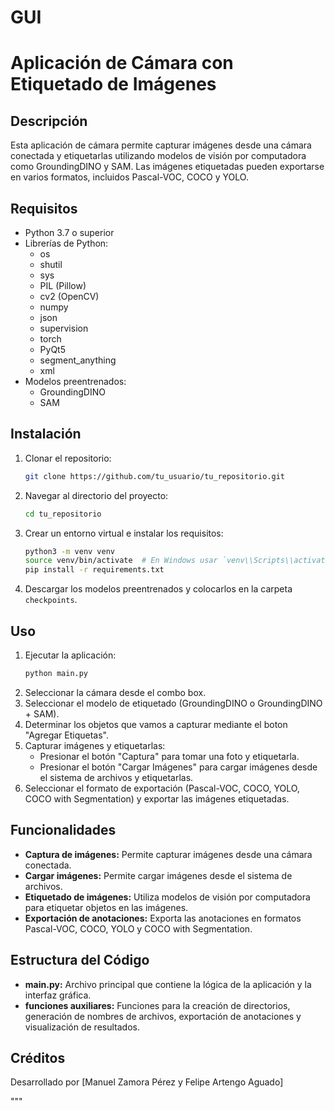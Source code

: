 # GUI

# Aplicación de Cámara con Etiquetado de Imágenes

## Descripción
Esta aplicación de cámara permite capturar imágenes desde una cámara conectada y etiquetarlas utilizando modelos de visión por computadora como GroundingDINO y SAM. Las imágenes etiquetadas pueden exportarse en varios formatos, incluidos Pascal-VOC, COCO y YOLO.

## Requisitos
- Python 3.7 o superior
- Librerías de Python:
  - os
  - shutil
  - sys
  - PIL (Pillow)
  - cv2 (OpenCV)
  - numpy
  - json
  - supervision
  - torch
  - PyQt5
  - segment_anything
  - xml
- Modelos preentrenados:
  - GroundingDINO
  - SAM

## Instalación
1. Clonar el repositorio:
    ```sh
    git clone https://github.com/tu_usuario/tu_repositorio.git
    ```
2. Navegar al directorio del proyecto:
    ```sh
    cd tu_repositorio
    ```
3. Crear un entorno virtual e instalar los requisitos:
    ```sh
    python3 -m venv venv
    source venv/bin/activate  # En Windows usar `venv\\Scripts\\activate`
    pip install -r requirements.txt
    ```
4. Descargar los modelos preentrenados y colocarlos en la carpeta `checkpoints`.

## Uso
1. Ejecutar la aplicación:
    ```sh
    python main.py
    ```
2. Seleccionar la cámara desde el combo box.
3. Seleccionar el modelo de etiquetado (GroundingDINO o GroundingDINO + SAM).
4. Determinar los objetos que vamos a capturar mediante el boton "Agregar Etiquetas".
4. Capturar imágenes y etiquetarlas:
    - Presionar el botón "Captura" para tomar una foto y etiquetarla.
    - Presionar el botón "Cargar Imágenes" para cargar imágenes desde el sistema de archivos y etiquetarlas.
5. Seleccionar el formato de exportación (Pascal-VOC, COCO, YOLO, COCO with Segmentation) y exportar las imágenes etiquetadas.

## Funcionalidades
- **Captura de imágenes:** Permite capturar imágenes desde una cámara conectada.
- **Cargar imágenes:** Permite cargar imágenes desde el sistema de archivos.
- **Etiquetado de imágenes:** Utiliza modelos de visión por computadora para etiquetar objetos en las imágenes.
- **Exportación de anotaciones:** Exporta las anotaciones en formatos Pascal-VOC, COCO, YOLO y COCO with Segmentation.

## Estructura del Código
- **main.py:** Archivo principal que contiene la lógica de la aplicación y la interfaz gráfica.
- **funciones auxiliares:** Funciones para la creación de directorios, generación de nombres de archivos, exportación de anotaciones y visualización de resultados.

## Créditos
Desarrollado por [Manuel Zamora Pérez y Felipe Artengo Aguado]

"""